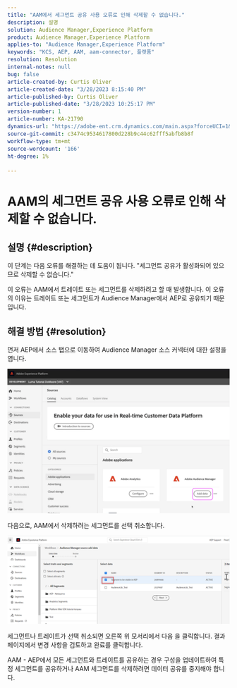 ```yaml
---
title: "AAM에서 세그먼트 공유 사용 오류로 인해 삭제할 수 없습니다."
description: 설명
solution: Audience Manager,Experience Platform
product: Audience Manager,Experience Platform
applies-to: "Audience Manager,Experience Platform"
keywords: "KCS, AEP, AAM, aam-connector, 플랫폼"
resolution: Resolution
internal-notes: null
bug: false
article-created-by: Curtis Oliver
article-created-date: "3/28/2023 8:15:40 PM"
article-published-by: Curtis Oliver
article-published-date: "3/28/2023 10:25:17 PM"
version-number: 1
article-number: KA-21790
dynamics-url: "https://adobe-ent.crm.dynamics.com/main.aspx?forceUCI=1&pagetype=entityrecord&etn=knowledgearticle&id=6ce9fd4c-a5cd-ed11-b597-6045bd006239"
source-git-commit: c3474c9534617800d228b9c44c62fff5abfb8b8f
workflow-type: tm+mt
source-wordcount: '166'
ht-degree: 1%

---
```


# AAM의 세그먼트 공유 사용 오류로 인해 삭제할 수 없습니다.

## 설명 {#description}


이 단계는 다음 오류를 해결하는 데 도움이 됩니다. &quot;세그먼트 공유가 활성화되어 있으므로 삭제할 수 없습니다.&quot; 

이 오류는 AAM에서 트레이트 또는 세그먼트를 삭제하려고 할 때 발생합니다. 이 오류의 이유는 트레이트 또는 세그먼트가 Audience Manager에서 AEP로 공유되기 때문입니다.


## 해결 방법 {#resolution}


먼저 AEP에서 소스 탭으로 이동하여 Audience Manager 소스 커넥터에 대한 설정을 엽니다.

![](assets/fc2c0636-a6cd-ed11-b597-6045bd006239.png)

다음으로, AAM에서 삭제하려는 세그먼트를 선택 취소합니다.

![](assets/48be788f-a6cd-ed11-b597-6045bd006239.png)

세그먼트나 트레이트가 선택 취소되면 오른쪽 위 모서리에서 다음 을 클릭합니다. 결과 페이지에서 변경 사항을 검토하고 완료를 클릭합니다.

AAM - AEP에서 모든 세그먼트와 트레이트를 공유하는 경우 구성을 업데이트하여 특정 세그먼트를 공유하거나 AAM 세그먼트를 삭제하려면 데이터 공유를 중지해야 합니다.


